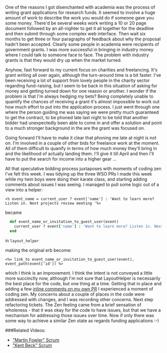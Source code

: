 One of the reasons I got disenchanted with academia was the process of writing grant applications for research funds.  It seemed to involve a huge amount of work to describe the work you would do if someone gave you some money.  There'd be several weeks work writing a 10 or 20 page document followed by an all-nighter to get it all together for the deadline and then submit through some complex web interface.  Then wait six months to get three or four paragraphs of feedback about why the proposal hadn't been accepted.  Clearly some people in academia were recipients of government grants.  I was more successful in bringing in industry money where I could talk to someone face to face.  The problem with industry grants is that they would dry up when the market turned.

Anyhow, fast forward to my current focus on charities and freelancing.  It's grant writing all over again, although the turn-around time is a bit faster.  I've been receiving a lot of support from lovely people in the charity sector regarding fund-raising, but I seem to be back in this situation of asking for money and getting turned down for one reason or another.  I wonder if the problem is that I'm always hedging my bets?  Being completely unable to quantify the chances of receiving a grant it's almost impossible to work out how much effort to put into the application process.  I just went through one where the person guiding me was saying we were pretty much guaranteed to get the contract, to be phoned late last night to be told that another bidder had unexpectedly been able to come in and offer a solution and point to a much stronger background in the are the grant was focused on.

Going forward I'll have to make it clear that phoning me late at night is not on.  I'm involved in a couple of other bids for freelance work at the moment.  All of them difficult to quanify in terms of how much money they'll bring in and the likelihood of actually landing them.  I'll give it till April and then I'll have to put the search for income into a higher gear ...

All that speculative bidding process juxtaposes with moments of coding zen I've felt this week.  I was tidying up the three WSO PRs I made this week while my twin boys were doing their karate class, and starting adding comments about issues I was seeing.  I managed to pull some logic out of a view into a helper:

```erb
<% event_name = current_user ? event['name'] : 'Want to learn more? Listen in. Next projects review meeting '%>
```

became

```rb
  def event_name_or_invitation_to_guest_user(event)
    current_user ? event['name'] : 'Want to learn more? Listen in. Next projects review meeting '
  end
```

in `layout_helper`

making the original erb become:

```erb
<%= link_to event_name_or_invitation_to_guest_user(event), event_path(event['id']) %>
```

which I think is an improvement.  I think the intent is not conveyed a little more succinctly now, although I'm not sure that LayoutHelper is necessarily the best place for the code, but one thing at a time.  Getting that in place and adding a few [inline comments on my own PR](https://github.com/AgileVentures/WebsiteOne/pull/1566) I experienced a moment of coding zen.  My concerns about a couple of places in the code were addressed with changes, and I was recording other concerns.  Next step refactoring tickets.  The Zen feeling came from a brief sensation of wholeness - that it was okay for the code to have issues, but that we have a mechanism for addressing those issues over time.  Now if only there was some way to achieve a similar Zen state as regards funding applications :-)

###Related Videos:

* ["Martin Fowler" Scrum](https://www.youtube.com/watch?v=XbbTJQYNMeQ)
* ["Kent Beck" Scrum](https://www.youtube.com/watch?v=fsHiZG2_UjQ)
